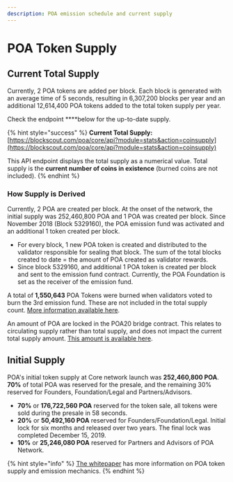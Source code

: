 ```yaml
---
description: POA emission schedule and current supply
---
```


# POA Token Supply

## **Current Total Supply**

Currently, 2 POA tokens are added per block. Each block is generated with an average time of 5 seconds, resulting in 6,307,200 blocks per year and an additional 12,614,400 POA tokens added to the total token supply per year.

Check the endpoint ****below for the up-to-date supply.

{% hint style="success" %}
**Current Total Supply:**  [https://blockscout.com/poa/core/api?module=stats&action=coinsupply](https://blockscout.com/poa/core/api?module=stats&action=coinsupply)  
  
This API endpoint displays the total supply as a numerical value. Total supply is the **current number of coins in existence** \(burned coins are not included\).
{% endhint %}

### How Supply is Derived

Currently, 2 POA are created per block. At the onset of the network, the initial supply was 252,460,800 POA and 1 POA was created per block. Since November 2018 \(Block 5329160\), the POA emission fund was activated and an additional 1 token created per block.  

* For every block, 1 new POA token is created and distributed to the validator responsible for sealing that block. The sum of the total blocks created to date = the amount of POA created as validator rewards.
* Since block 5329160, and additional 1 POA token is created per block and sent to the emission fund contract. Currently, the POA Foundation is set as the receiver of the emission fund. 

A total of **1,550,643** POA Tokens were burned when validators voted to burn the 3rd emission fund. These are not included in the total supply count. [More information available here](https://forum.poa.network/t/emission-funds-3-results/2957).

An amount of POA are locked in the POA20 bridge contract. This relates to circulating supply rather than total supply, and does not impact the current total supply amount. [This amount is available here](https://bridge.poa.net/statistics).

## Initial Supply

POA's initial token supply at Core network launch was **252,460,800 POA**. **70%** of total POA was reserved for the presale, and the remaining 30% reserved for Founders, Foundation/Legal and Partners/Advisors.

* **70%** or **176,722,560 POA** reserved for the token sale, all tokens were sold during the presale in 58 seconds.
* **20%** or **50,492,160 POA** reserved for Founders/Foundation/Legal. Initial lock for six months and released over two years. The final lock was completed December 15, 2019.
* **10%** or **25,246,080 POA** reserved for Partners and Advisors of POA Network.

{% hint style="info" %}
[The whitepaper](../whitepaper/poadao-v1/poa-network-functionality.md) has more information on POA token supply and emission mechanics.
{% endhint %}


